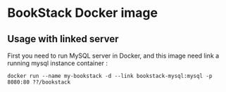 # BookStack Docker image

## Usage with linked server

First you need to run MySQL server in Docker, and this image need link a running mysql instance container :
```
docker run --name my-bookstack -d --link bookstack-mysql:mysql -p 8080:80 ??/bookstack
```


